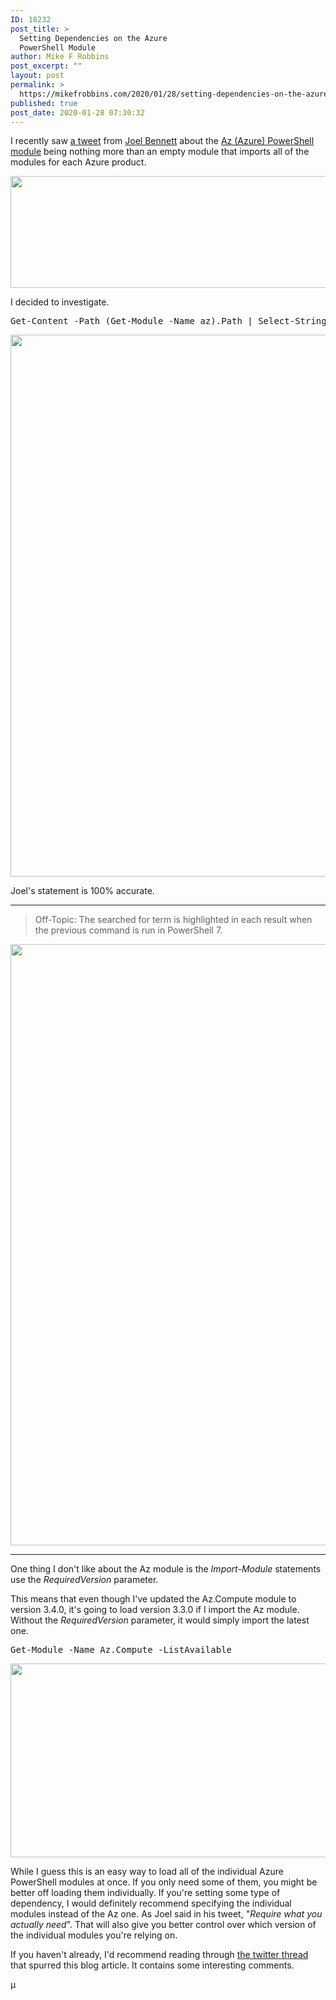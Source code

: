 ```yaml
---
ID: 18232
post_title: >
  Setting Dependencies on the Azure
  PowerShell Module
author: Mike F Robbins
post_excerpt: ""
layout: post
permalink: >
  https://mikefrobbins.com/2020/01/28/setting-dependencies-on-the-azure-powershell-module/
published: true
post_date: 2020-01-28 07:30:32
---
```

I recently saw <a href="https://twitter.com/oising/status/1220750292263804928" target="_blank" rel="noopener noreferrer">a tweet</a> from <a href="https://twitter.com/Jaykul" target="_blank" rel="noopener noreferrer">Joel Bennett</a> about the <a href="https://www.powershellgallery.com/packages/Az/" target="_blank" rel="noopener noreferrer">Az (Azure) PowerShell module</a> being nothing more than an empty module that imports all of the modules for each Azure product.

<a href="https://twitter.com/oising/status/1220750292263804928" target="_blank" rel="noopener noreferrer"><img class="alignnone size-full wp-image-18233" src="https://mikefrobbins.com/wp-content/uploads/2020/01/az-module-nesting1a.jpg" alt="" width="600" height="179" /></a>

I decided to investigate.
<pre class="lang:ps decode:true">Get-Content -Path (Get-Module -Name az).Path | Select-String -SimpleMatch 'Import-Module'</pre>
<a href="https://mikefrobbins.com/wp-content/uploads/2020/01/az-module-nesting2a.jpg"><img class="alignnone size-full wp-image-18237" src="https://mikefrobbins.com/wp-content/uploads/2020/01/az-module-nesting2a.jpg" alt="" width="859" height="867" /></a>

Joel's statement is 100% accurate.

<hr />

<blockquote>Off-Topic: The searched for term is highlighted in each result when the previous command is run in PowerShell 7.</blockquote>
<a href="https://mikefrobbins.com/wp-content/uploads/2020/01/az-module-nesting4b.jpg"><img class="alignnone size-full wp-image-18243" src="https://mikefrobbins.com/wp-content/uploads/2020/01/az-module-nesting4b.jpg" alt="" width="979" height="962" /></a>

<hr />

One thing I don't like about the Az module is the <em>Import-Module</em> statements use the <em>RequiredVersion</em> parameter.

This means that even though I've updated the Az.Compute module to version 3.4.0, it's going to load version 3.3.0 if I import the Az module. Without the <em>RequiredVersion</em> parameter, it would simply import the latest one.
<pre class="lang:ps decode:true">Get-Module -Name Az.Compute -ListAvailable</pre>
<a href="https://mikefrobbins.com/wp-content/uploads/2020/01/az-module-nesting3a.jpg"><img class="alignnone size-full wp-image-18238" src="https://mikefrobbins.com/wp-content/uploads/2020/01/az-module-nesting3a.jpg" alt="" width="859" height="310" /></a>

While I guess this is an easy way to load all of the individual Azure PowerShell modules at once. If you only need some of them, you might be better off loading them individually. If you're setting some type of dependency, I would definitely recommend specifying the individual modules instead of the Az one. As Joel said in his tweet, "<em>Require what you actually need</em>". That will also give you better control over which version of the individual modules you're relying on.

If you haven't already, I'd recommend reading through <a href="https://twitter.com/oising/status/1220750292263804928" target="_blank" rel="noopener noreferrer">the twitter thread</a> that spurred this blog article. It contains some interesting comments.

µ